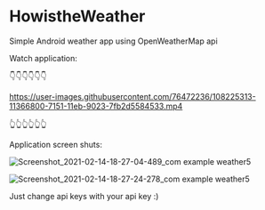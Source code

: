 # HowistheWeather
Simple Android weather app using OpenWeatherMap api 

Watch application:


👇👇👇👇👇👇



https://user-images.githubusercontent.com/76472236/108225313-11366800-7151-11eb-9023-7fb2d5584533.mp4



👆👆👆👆👆👆
      



Application screen shuts:




![Screenshot_2021-02-14-18-27-04-489_com example weather5](https://user-images.githubusercontent.com/76472236/108217091-75086300-7148-11eb-907b-6d6223420745.jpg)



![Screenshot_2021-02-14-18-27-24-278_com example weather5](https://user-images.githubusercontent.com/76472236/108217179-894c6000-7148-11eb-8279-d55fbbff31b9.jpg)










Just change api keys with your api key :)
